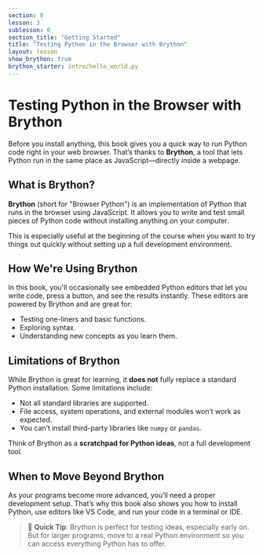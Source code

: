 ```yaml
---
section: 0
lesson: 3
sublesson: 0
section_title: "Getting Started"
title: "Testing Python in the Browser with Brython"
layout: lesson
show_brython: true
brython_starter: intro/hello_world.py
---
```


# Testing Python in the Browser with Brython

Before you install anything, this book gives you a quick way to run Python code right in your web browser. That’s thanks to **Brython**, a tool that lets Python run in the same place as JavaScript—directly inside a webpage.

## What is Brython?

**Brython** (short for "Browser Python") is an implementation of Python that runs in the browser using JavaScript. It allows you to write and test small pieces of Python code without installing anything on your computer.

This is especially useful at the beginning of the course when you want to try things out quickly without setting up a full development environment.

## How We're Using Brython

In this book, you'll occasionally see embedded Python editors that let you write code, press a button, and see the results instantly. These editors are powered by Brython and are great for:

- Testing one-liners and basic functions.
- Exploring syntax.
- Understanding new concepts as you learn them.

## Limitations of Brython

While Brython is great for learning, it **does not** fully replace a standard Python installation. Some limitations include:

- Not all standard libraries are supported.
- File access, system operations, and external modules won’t work as expected.
- You can’t install third-party libraries like `numpy` or `pandas`.

Think of Brython as a **scratchpad for Python ideas**, not a full development tool.

## When to Move Beyond Brython

As your programs become more advanced, you’ll need a proper development setup. That’s why this book also shows you how to install Python, use editors like VS Code, and run your code in a terminal or IDE.

> 🧪 **Quick Tip**: Brython is perfect for testing ideas, especially early on. But for larger programs, move to a real Python environment so you can access everything Python has to offer.

